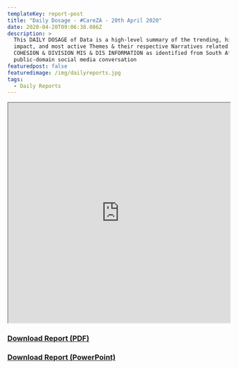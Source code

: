 ```yaml
---
templateKey: report-post
title: "Daily Dosage - #CareZA - 20th April 2020"
date: 2020-04-20T09:06:38.086Z
description: >
  This DAILY DOSAGE of Data is a high-level summary of the trending, highest
  impact, and most active Themes & their respective Narratives related to SOCIAL
  COHESION & DIVISION MIS & DIS INFORMATION as identified from South African
  public-domain social media conversation
featuredpost: false
featuredimage: /img/dailyreports.jpg
tags:
  - Daily Reports
---
```

<iframe src="https://drive.google.com/file/d/1ubXxKeYPiSjtrOCQSi-nw_GFabF7SMUB/preview" width="100%" height="500"></iframe>
<a href="https://drive.google.com/u/0/uc?id=1ubXxKeYPiSjtrOCQSi-nw_GFabF7SMUB&export=download" target="blank"><h3><strong>Download Report (PDF)</h3></strong></a>
<a href="https://docs.google.com/presentation/d/1FrMFrPVXQZGu3AduPHHRafdrW6KM0iV_0E7byA2CYrw/edit?usp=sharing" target="blank"><h3><strong>Download Report (PowerPoint)</h3></strong></a>


